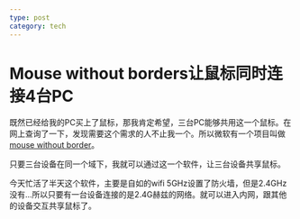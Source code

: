 ```yaml
---
type: post
category: tech
---
```

# Mouse without borders让鼠标同时连接4台PC

既然已经给我的PC买上了鼠标，那我肯定希望，三台PC能够共用这一个鼠标。在网上查询了一下，发现需要这个需求的人不止我一个。所以微软有一个项目叫做[mouse without border](https://www.microsoft.com/en-us/download/details.aspx?id=35460)。

只要三台设备在同一个域下，我就可以通过这一个软件，让三台设备共享鼠标。

今天忙活了半天这个软件，主要是自如的wifi 5GHz设置了防火墙，但是2.4GHz没有...所以只要有一台设备连接的是2.4G赫兹的网络。就可以进入内网，跟其他的设备交互共享鼠标了。